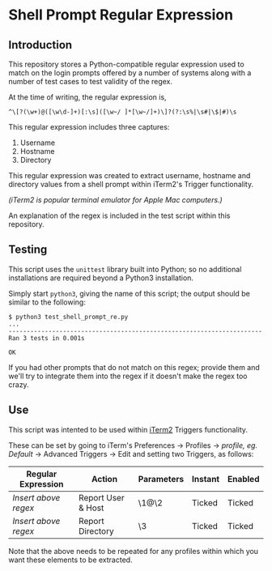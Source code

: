 # Shell Prompt Regular Expression

## Introduction

This repository stores a Python-compatible regular expression used to match on the login prompts offered by a number of systems along with a number of test cases to test validity of the regex.

At the time of writing, the regular expression is,

```
^\[?(\w+)@([\w\d-]+)[:\s]([\w~/ ]*[\w~/]+)\]?(?:\s%|\s#|\$|#)\s
```

This regular expression includes three captures:

1. Username
2. Hostname
3. Directory

This regular expression was created to extract username, hostname and directory values from a shell prompt within iTerm2's Trigger functionality.

_(iTerm2 is popular terminal emulator for Apple Mac computers.)_

An explanation of the regex is included in the test script within this repository.

## Testing

This script uses the `unittest` library built into Python; so no additional installations are required beyond a Python3 installation.

Simply start `python3`, giving the name of this script; the output should be similar to the following:

```
$ python3 test_shell_prompt_re.py
...
----------------------------------------------------------------------
Ran 3 tests in 0.001s

OK
```

If you had other prompts that do not match on this regex; provide them and we'll try to integrate them into the regex if it doesn't make the regex too crazy.

## Use

This script was intented to be used within [iTerm2](https://iterm2.com) Triggers functionality.

These can be set by going to iTerm's Preferences -> Profiles -> _profile, eg. Default_ -> Advanced Triggers -> Edit and setting two Triggers, as follows:

|Regular Expression|Action|Parameters|Instant|Enabled|
|------------------|------|----------|-------|-------|
|_Insert above regex_|Report User & Host|\1@\2|Ticked|Ticked|
|_Insert above regex_|Report Directory|\3|Ticked|Ticked|

Note that the above needs to be repeated for any profiles within which you want these elements to be extracted.
